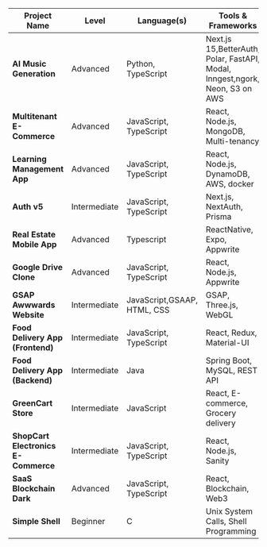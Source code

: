 | Project Name                        | Level        | Language(s)            | Tools & Frameworks                     | Repository Link                                                       | Live Demo                                                  |
| ----------------------------------- | ------------ | ---------------------- | -------------------------------------- | --------------------------------------------------------------------- | ---------------------------------------------------------- |
| **AI Music Generation**         | Advanced     | Python, TypeScript | Next.js 15,BetterAuth, Polar, FastAPI, Modal, Inngest,ngork, Neon, S3 on AWS  | [🔗 Repo](https://github.com/CANDELY001/ai_music_generation.git)      | [🔗 View]()  |
| **Multitenant E-Commerce**          | Advanced     | JavaScript, TypeScript | React, Node.js, MongoDB, Multi-tenancy | [🔗 Repo](https://github.com/CANDELY001/multitenant-ecommerce)        | [View](https://multitenant-ecommerce-eta.vercel.app)       |
| **Learning Management App**         | Advanced     | JavaScript, TypeScript | React, Node.js, DynamoDB, AWS, docker  | [🔗 Repo](https://github.com/CANDELY001/learning-management-app)      | [🔗 View](https://learning-management-app-six.vercel.app)  |
| **Auth v5**                         | Intermediate | JavaScript, TypeScript | Next.js, NextAuth, Prisma              | [🔗 Repo](https://github.com/CANDELY001/auth_v5)                      | [🔗 View](https://auth-v5-wheat.vercel.app)                |
| **Real Estate Mobile App**          | Advanced     | Typescript             | ReactNative, Expo, Appwrite            | [🔗 Repo](https://github.com/CANDELY001/Real_Estate_mobile_app)       | � Mobile App                                               |
| **Google Drive Clone**              | Advanced     | JavaScript, TypeScript | React, Node.js, Appwrite               | [🔗 Repo](https://github.com/CANDELY001/Google-Drive-Clone)           | [🔗 View](https://google-drive-clone-six-beryl.vercel.app) |
| **GSAP Awwwards Website**           | Intermediate | JavaScript,GSAAP, HTML, CSS  | GSAP, Three.js, WebGL                  | [🔗 Repo](https://github.com/CANDELY001/GSAP-Awwwards-Website)        | [🔗 View](https://gsap-awwwards-website-nu.vercel.app)     |
| **Food Delivery App (Frontend)**    | Intermediate | JavaScript, TypeScript | React, Redux, Material-UI              | [🔗 Repo](https://github.com/CANDELY001/Food_Delivery-App)            | 🚧 In Development                                          |
| **Food Delivery App (Backend)**     | Intermediate | Java                   | Spring Boot, MySQL, REST API           | [🔗 Repo](https://github.com/CANDELY001/food_delivery_app_springboot) | 🌐 API Server                                              |
| **GreenCart Store**                 | Intermediate | JavaScript             | React, E-commerce, Grocery delivery    | [🔗 Repo](https://github.com/CANDELY001/greencart-store)              | [🔗 View](https://greencart-store-six.vercel.app)          |
| **ShopCart Electronics E-Commerce** | Intermediate | JavaScript, TypeScript | React, Node.js, Sanity                 | [🔗 Repo](https://github.com/CANDELY001/shopcart-ecommerce)           | [🔗 View](https://shopcart-ecommerce-zeta.vercel.app)      |
| **SaaS Blockchain Dark**            | Advanced     | JavaScript, TypeScript | React, Blockchain, Web3                | [� Repo](https://github.com/CANDELY001/saas-blockchain-dark)          | [🔗 View](https://saas-blockchain-dark.netlify.app)        |
| **Simple Shell**                    | Beginner     | C                      | Unix System Calls, Shell Programming   | [� Repo](https://github.com/CANDELY001/simple_shell)                  | 💻 Terminal App                                            |

